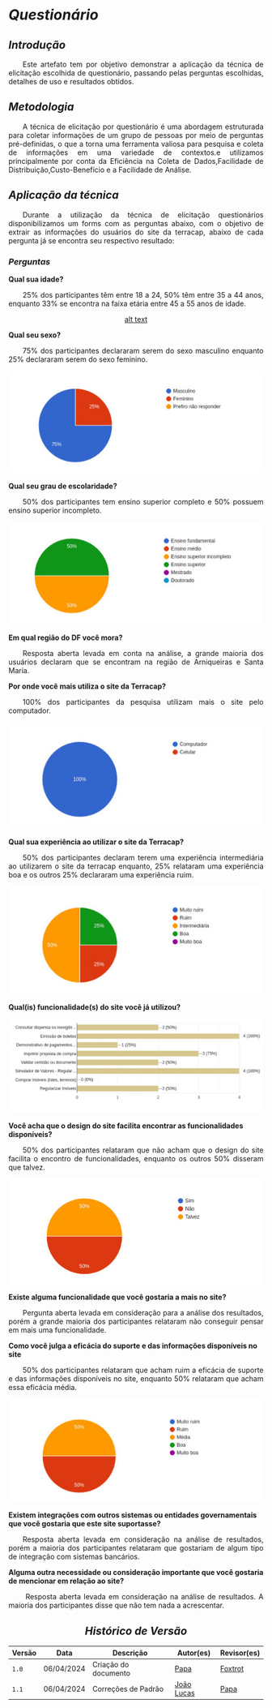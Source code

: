 # <a> *Questionário* </a>


## <a> *Introdução* </a>
<p align="justify">&emsp;&emsp;Este artefato tem por objetivo demonstrar a aplicação da técnica de elicitação escolhida de questionário, passando pelas perguntas escolhidas, detalhes de uso e resultados obtidos. </p>

## <a> *Metodologia* </a>
<p align="justify">&emsp;&emsp;A técnica de elicitação por questionário é uma abordagem estruturada para coletar informações de um grupo de pessoas por meio de perguntas pré-definidas, o que a torna  uma ferramenta valiosa para pesquisa e coleta de informações em uma variedade de contextos.e utilizamos principalmente por conta da Eficiência na Coleta de Dados,Facilidade de Distribuição,Custo-Benefício e a Facilidade de Análise.</p>

## <a>*Aplicação da técnica* </a>
<p align="justify">&emsp;&emsp;Durante a utilização da técnica de elicitação questionários disponibilizamos um forms com as perguntas abaixo, com o objetivo de extrair as informações do usuários do site da terracap, abaixo de cada pergunta já se encontra seu respectivo resultado:</p>

### <a>*Perguntas* </a>

<b> Qual sua idade? </b>

<p align="justify">&emsp;&emsp;25% dos participantes têm entre 18 a 24, 50% têm entre 35 a 44 anos, enquanto 33% se encontra na faixa etária entre 45 a 55 anos de idade.</p>

<center>

[alt text](../../Assets/Base/Questionario/ResultadoIdade.jpeg)

</center>

<b> Qual seu sexo? </b>

<p align="justify">&emsp;&emsp;75% dos participantes declararam serem do sexo masculino enquanto 25% declararam serem do sexo feminino.</p>

<center>

![alt text](../../Assets/Base/Questionario/ResultadoSexo.jpeg)

</center>

<b>Qual seu grau de escolaridade?</b>

<p align="justify">&emsp;&emsp;50% dos participantes tem ensino superior completo e 50% possuem ensino superior incompleto.</p>

<center>

![alt text](../../Assets/Base/Questionario/ResultadoEscolaridade.jpeg)

</center>


<b> Em qual região do DF você mora? </b>

<p align="justify">&emsp;&emsp;Resposta aberta levada em conta na análise, a grande maioria dos usuários declaram que se encontram na região de Arniqueiras e Santa Maria.</p>

<b> Por onde você mais utiliza o site da Terracap? </b>

<p align="justify">&emsp;&emsp;100% dos participantes da pesquisa utilizam mais o site pelo computador.</p>

<center>

![alt text](../../Assets/Base/Questionario/ResultadoPc.jpeg)

</center>

<b> Qual sua experiência ao utilizar o site da Terracap? </b>

<p align="justify">&emsp;&emsp;50% dos participantes declaram terem uma experiência intermediária ao utilizarem o site da terracap enquanto, 25% relataram uma experiência boa e os outros 25% declararam uma experiência ruim.</p>

<center>

![alt text](../../Assets/Base/Questionario/ResultadoExp.jpeg)

</center>

<b> Qual(is) funcionalidade(s) do site você já utilizou?</b>

<center>

![alt text](../../Assets/Base/Questionario/Funcionalidades.jpeg)

</center>

<b> Você acha que o design do site facilita encontrar as funcionalidades disponíveis? </b>

<p align="justify">&emsp;&emsp;50% dos participantes relataram que não acham que o design do site facilita o encontro de funcionalidades, enquanto os outros 50% disseram que talvez.</p>

<center>

![alt text](../../Assets/Base/Questionario/design.jpeg)

</center>

<b> Existe alguma funcionalidade que você gostaria a mais no site? </b>
<p align="justify">&emsp;&emsp;Pergunta aberta levada em consideração para a análise dos resultados, porém a grande maioria dos participantes relataram não conseguir pensar em mais uma funcionalidade.</p>


<b>Como você julga a eficácia do suporte e das informações disponíveis no site</b>
<p align="justify">&emsp;&emsp;50% dos participantes relataram que acham ruim a eficácia de suporte e das informações disponíveis no site, enquanto 50% relataram que acham  essa eficácia média.</p>

<center>

![alt text](../../Assets/Base/Questionario/Suporte.jpeg)

</center>

<b>Existem integrações com outros sistemas ou entidades governamentais que você gostaria que este site suportasse?</b>

<p align="justify">&emsp;&emsp;Resposta aberta levada em consideração na análise de resultados, porém a maioria dos participantes relataram que gostariam de algum tipo de integração com sistemas bancários.</p>

<b>Alguma outra necessidade ou consideração importante que você gostaria de mencionar em relação ao site?</b>

<p align="justify">&emsp;&emsp; Resposta aberta levada em consideração na análise de resultados. A maioria dos participantes disse que não tem nada a acrescentar.</p>

<center>

## <a>*Histórico de Versão*</a>

| Versão | Data       | Descrição            | Autor(es)                       | Revisor(es)                           |
| ------ | ---------- | -------------------- | ------------------------------- | ------------------------------------- |
| `1.0`  | 06/04/2024 | Criação do documento | [Papa](../../Subgrupos/Papa.md) | [Foxtrot](../../Subgrupos/Foxtrot.md) |
| `1.1`  | 06/04/2024 | Correções de Padrão | [João Lucas](https://github.com/VasconcelosJoao) | [Papa](../../Subgrupos/Papa.md) |

</center>
